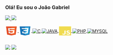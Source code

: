 ### Olá! Eu sou o João Gabriel 

<div>
	<a href = "https://gihub.com/JoaoGabriel17">

<img height = "160em" src="https://github-readme-stats.vercel.app/api?username=JoaoGabriel17&show_icons=true&theme=radical&include_all_commits=true&count_private=true"/>
    		
<img height = "160 em" src = "https://github-readme-stats.vercel.app/api/top-langs/?username=JoaoGabriel17&layout=compact&theme=dracula"/>
    
</div>
  
  <div style="display: inline_block"><br>
  <img align="center" alt="HTML" height="30" width="40" src="https://raw.githubusercontent.com/devicons/devicon/master/icons/html5/html5-original.svg">
  <img align="center" alt="CSS" height="30" width="40" src="https://raw.githubusercontent.com/devicons/devicon/master/icons/css3/css3-original.svg">
  <img align="center" alt="C" height="30" width="40" src="https://cdn.jsdelivr.net/gh/devicons/devicon/icons/c/c-original.svg" />
  <img align="center" alt="JAVA" height="30" width="40" src="https://cdn.jsdelivr.net/gh/devicons/devicon/icons/java/java-original.svg" />
  <img align="center" alt="JS" height="30" width="40" src="https://raw.githubusercontent.com/devicons/devicon/master/icons/javascript/javascript-plain.svg">
 
  <img align="center" alt="PHP" height="30" width="40" src="https://www.php.net/images/logos/new-php-logo.svg" />
  <img align="center" alt="MYSQL" height="30" width="40" src="https://www.vectorlogo.zone/logos/mysql/mysql-horizontal.svg" />
          
          
</div>
  
  
   ##
 
<div> 
  <a href = "mailto:jgabrielrantunes@gmail.com"><img src="https://img.shields.io/badge/-Gmail-%23333?style=for-the-badge&logo=gmail&logoColor=white" target="_blank"></a>
  <a href="https://www.linkedin.com/in/jo%C3%A3o-antunes-19bb67239/" target="_blank"><img src="https://img.shields.io/badge/-LinkedIn-%230077B5?style=for-the-badge&logo=linkedin&logoColor=white" target="_blank"></a> 
  
</div>
  
